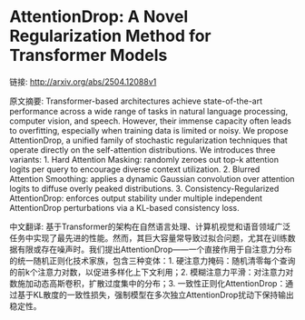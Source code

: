 # AttentionDrop: A Novel Regularization Method for Transformer Models

链接: http://arxiv.org/abs/2504.12088v1

原文摘要:
Transformer-based architectures achieve state-of-the-art performance across a
wide range of tasks in natural language processing, computer vision, and
speech. However, their immense capacity often leads to overfitting, especially
when training data is limited or noisy. We propose AttentionDrop, a unified
family of stochastic regularization techniques that operate directly on the
self-attention distributions. We introduces three variants: 1. Hard Attention
Masking: randomly zeroes out top-k attention logits per query to encourage
diverse context utilization. 2. Blurred Attention Smoothing: applies a dynamic
Gaussian convolution over attention logits to diffuse overly peaked
distributions. 3. Consistency-Regularized AttentionDrop: enforces output
stability under multiple independent AttentionDrop perturbations via a KL-based
consistency loss.

中文翻译:
基于Transformer的架构在自然语言处理、计算机视觉和语音领域广泛任务中实现了最先进的性能。然而，其巨大容量常导致过拟合问题，尤其在训练数据有限或存在噪声时。我们提出AttentionDrop——一个直接作用于自注意力分布的统一随机正则化技术家族，包含三种变体：1. 硬注意力掩码：随机清零每个查询的前k个注意力对数，以促进多样化上下文利用；2. 模糊注意力平滑：对注意力对数施加动态高斯卷积，扩散过度集中的分布；3. 一致性正则化AttentionDrop：通过基于KL散度的一致性损失，强制模型在多次独立AttentionDrop扰动下保持输出稳定性。
